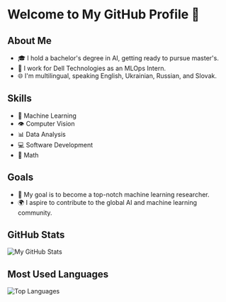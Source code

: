 # Welcome to My GitHub Profile 👋

## About Me
- 🎓 I hold a bachelor's degree in AI, getting ready to pursue master's.
- 💼 I work for Dell Technologies as an MLOps Intern.
- 🌐 I'm multilingual, speaking English, Ukrainian, Russian, and Slovak.

## Skills
- 🤖 Machine Learning
- 👁️ Computer Vision
- 📊 Data Analysis
- 💻 Software Development
- 🤯 Math

## Goals
- 🎯 My goal is to become a top-notch machine learning researcher.
- 🌍 I aspire to contribute to the global AI and machine learning community.

## GitHub Stats
![My GitHub Stats](https://github-readme-stats.vercel.app/api?username=Mruzik1&show_icons=true&theme=radical)

## Most Used Languages
![Top Languages](https://github-readme-stats.vercel.app/api/top-langs/?username=Mruzik1&layout=compact&theme=radical)

